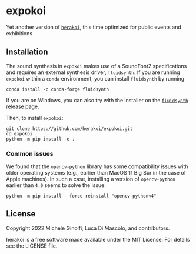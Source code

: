 # expokoi

Yet another version of [`herakoi`](https://github.com/lucadimascolo/herakoi), this time optimized for public events and exhibitions

## Installation
The sound synthesis in `expokoi` makes use of a SoundFont2 specifications and requires an external synthesis driver, `fluidsynth`.
If you are running `expokoi` within a `conda` environment, you can install `fluidsynth` by running

```
conda install -c conda-forge fluidsynth
```

If you are on Windows, you can also try with the installer on the [`fluidsynth` release](https://github.com/FluidSynth/fluidsynth/releases) page.

Then, to install `expokoi`: 

```
git clone https://github.com/herakoi/expokoi.git
cd expokoi
python -m pip install -e .
```

### Common issues
We found that the `opencv-python` library has some compatibility issues with older operating systems (e.g., earlier than MacOS 11 Big Sur in the case of Apple machines). In such a case, installing a version of `opencv-python` earlier than `4.0` seems to solve the issue:

```
python -m pip install --force-reinstall "opencv-python<4"
```

## License
Copyright 2022 Michele Ginolfi, Luca Di Mascolo, and contributors.

herakoi is a free software made available under the MIT License. For details see the LICENSE file.
